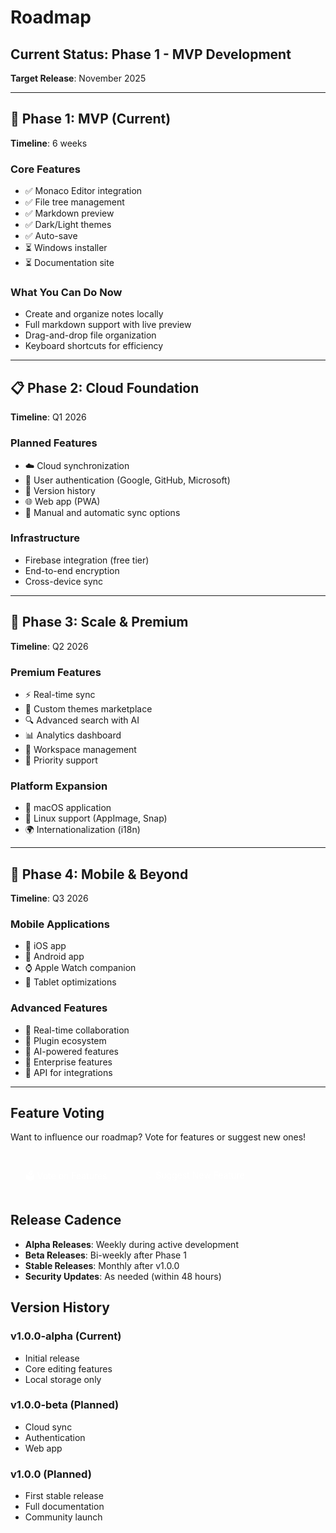 # Roadmap

## Current Status: Phase 1 - MVP Development

**Target Release**: November 2025

---

## 🚧 Phase 1: MVP (Current)

**Timeline**: 6 weeks

### Core Features

- ✅ Monaco Editor integration
- ✅ File tree management
- ✅ Markdown preview
- ✅ Dark/Light themes
- ✅ Auto-save
- ⏳ Windows installer
- ⏳ Documentation site

### What You Can Do Now

- Create and organize notes locally
- Full markdown support with live preview
- Drag-and-drop file organization
- Keyboard shortcuts for efficiency

---

## 📋 Phase 2: Cloud Foundation

**Timeline**: Q1 2026

### Planned Features

- ☁️ Cloud synchronization
- 🔐 User authentication (Google, GitHub, Microsoft)
- 📜 Version history
- 🌐 Web app (PWA)
- 🔄 Manual and automatic sync options

### Infrastructure

- Firebase integration (free tier)
- End-to-end encryption
- Cross-device sync

---

## 🚀 Phase 3: Scale & Premium

**Timeline**: Q2 2026

### Premium Features

- ⚡ Real-time sync
- 🎨 Custom themes marketplace
- 🔍 Advanced search with AI
- 📊 Analytics dashboard
- 🏢 Workspace management
- 💼 Priority support

### Platform Expansion

- 🍎 macOS application
- 🐧 Linux support (AppImage, Snap)
- 🌍 Internationalization (i18n)

---

## 🌟 Phase 4: Mobile & Beyond

**Timeline**: Q3 2026

### Mobile Applications

- 📱 iOS app
- 🤖 Android app
- ⌚ Apple Watch companion
- 📲 Tablet optimizations

### Advanced Features

- 🤝 Real-time collaboration
- 🔌 Plugin ecosystem
- 🤖 AI-powered features
- 🎯 Enterprise features
- 📡 API for integrations

---

## Feature Voting

Want to influence our roadmap? Vote for features or suggest new ones!

<div class="feature-voting">
  <a href="https://github.com/rumankazi/zenoter/discussions" class="vote-button">
    🗳️ Vote on Features
  </a>
  <a href="https://github.com/rumankazi/zenoter/issues/new" class="vote-button">
    💡 Suggest New Feature
  </a>
</div>

## Release Cadence

- **Alpha Releases**: Weekly during active development
- **Beta Releases**: Bi-weekly after Phase 1
- **Stable Releases**: Monthly after v1.0.0
- **Security Updates**: As needed (within 48 hours)

## Version History

### v1.0.0-alpha (Current)

- Initial release
- Core editing features
- Local storage only

### v1.0.0-beta (Planned)

- Cloud sync
- Authentication
- Web app

### v1.0.0 (Planned)

- First stable release
- Full documentation
- Community launch

<style>
.feature-voting {
  display: flex;
  gap: 1rem;
  margin: 2rem 0;
}

.vote-button {
  display: inline-block;
  padding: 0.75rem 1.5rem;
  background: var(--vp-c-brand);
  color: white;
  text-decoration: none;
  border-radius: 8px;
  transition: all 0.3s ease;
}

.vote-button:hover {
  transform: translateY(-2px);
  box-shadow: 0 4px 12px rgba(0,0,0,0.15);
}
</style>
